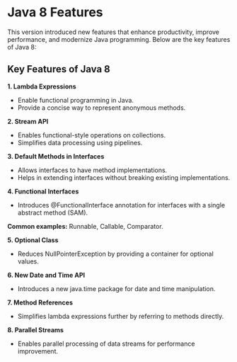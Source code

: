 # Java 8 Features

This version introduced new features that enhance productivity, improve performance, and modernize Java programming. Below are the key features of Java 8:

## Key Features of Java 8 ##

__1. Lambda Expressions__

* Enable functional programming in Java.
* Provide a concise way to represent anonymous methods.
  
__2. Stream API__

* Enables functional-style operations on collections.
* Simplifies data processing using pipelines.
  
__3. Default Methods in Interfaces__

* Allows interfaces to have method implementations.
* Helps in extending interfaces without breaking existing implementations.
  
__4. Functional Interfaces__

* Introduces @FunctionalInterface annotation for interfaces with a single abstract method (SAM).
  
__Common examples:__ Runnable, Callable, Comparator.

__5. Optional Class__

* Reduces NullPointerException by providing a container for optional values.
  
__6. New Date and Time API__

* Introduces a new java.time package for date and time manipulation.
  
__7. Method References__

* Simplifies lambda expressions further by referring to methods directly.
  
__8. Parallel Streams__

* Enables parallel processing of data streams for performance improvement.














